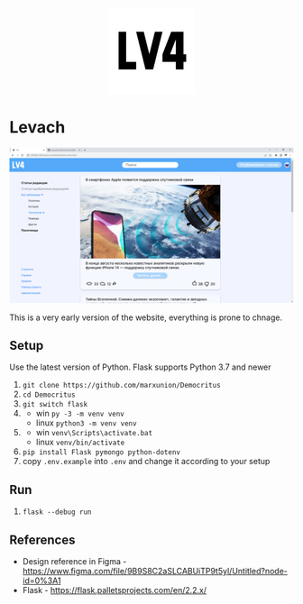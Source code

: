 <p align="center">
   <img src="static/logo-black.png">
</p>

# Levach

<p align="center">
   <img src="static/screenshot.png">
</p>

This is a very early version of the website, everything is prone to chnage.

## Setup

Use the latest version of Python. Flask supports Python 3.7 and newer

1. `git clone https://github.com/marxunion/Democritus`
2. `cd Democritus`
3. `git switch flask`
4. - win `py -3 -m venv venv`
   - linux `python3 -m venv venv`
5. - win `venv\Scripts\activate.bat`
   - linux `venv/bin/activate`
6. `pip install Flask pymongo python-dotenv`
7. copy `.env.example` into `.env` and change it according to your setup

## Run

1. `flask --debug run`

## References

- Design reference in Figma - https://www.figma.com/file/9B9S8C2aSLCABUiTP9t5yl/Untitled?node-id=0%3A1
- Flask - https://flask.palletsprojects.com/en/2.2.x/
